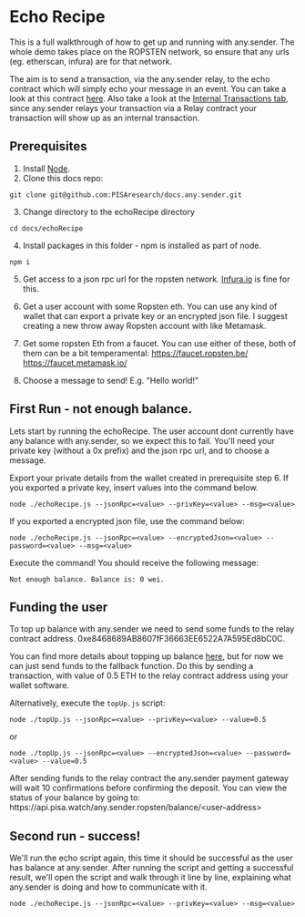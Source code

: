 # Echo Recipe

This is a full walkthrough of how to get up and running with any.sender. The whole demo takes place on the ROPSTEN network, so ensure that any urls (eg. etherscan, infura) are for that network.

The aim is to send a transaction, via the any.sender relay, to the echo contract which will simply echo your message in an event. You can take a look at this contract [here](https://ropsten.etherscan.io/address/0xFDE83bd51bddAA39F15c1Bf50E222a7AE5831D83#code). Also take a look at the [Internal Transactions tab](https://ropsten.etherscan.io/address/0xFDE83bd51bddAA39F15c1Bf50E222a7AE5831D83), since any.sender relays your transaction via a Relay contract your transaction will show up as an internal transaction.

## Prerequisites
1. Install [Node](https://nodejs.org/en/download/). 
2. Clone this docs repo:
```
git clone git@github.com:PISAresearch/docs.any.sender.git
```

3. Change directory to the echoRecipe directory
```
cd docs/echoRecipe
```

4. Install packages in this folder - npm is installed as part of node.
```
npm i
```

5. Get access to a json rpc url for the ropsten network. [Infura.io](https://infura.io/) is fine for this.

6. Get a user account with some Ropsten eth. You can use any kind of wallet that can export a private key or an encrypted json file. I suggest creating a new throw away Ropsten account with like Metamask.

7. Get some ropsten Eth from a faucet. You can use either of these, both of them can be a bit temperamental:
https://faucet.ropsten.be/
https://faucet.metamask.io/

8. Choose a message to send! E.g. "Hello world!"

## First Run - not enough balance.

Lets start by running the echoRecipe. The user account dont currently have any balance with any.sender, so we expect this to fail. You'll need your private key (without a 0x prefix) and the json rpc url, and to choose a message.

Export your private details from the wallet created in prerequisite step 6. If you exported a private key, insert values into the command below.
```
node ./echoRecipe.js --jsonRpc=<value> --privKey=<value> --msg=<value>

```

If you exported a encrypted json file, use the command below:
```
node ./echoRecipe.js --jsonRpc=<value> --encryptedJson=<value> --password=<value> --msg=<value>

```

Execute the command! You should receive the following message:
```
Not enough balance. Balance is: 0 wei.
```

## Funding the user

To top up balance with any.sender we need to send some funds to the relay contract address. 0xe8468689AB8607fF36663EE6522A7A595Ed8bC0C. 

You can find more details about topping up balance [here](../payments.md), but for now we can just send funds to the fallback function. Do this by sending a transaction, with value of 0.5 ETH to the relay contract address using your wallet software. 

Alternatively, execute the `topUp.js` script:

```
node ./topUp.js --jsonRpc=<value> --privKey=<value> --value=0.5
```
or
```
node ./topUp.js --jsonRpc=<value> --encryptedJson=<value> --password=<value> --value=0.5
```

After sending funds to the relay contract the any.sender payment gateway will wait 10 confirmations before confirming the deposit. You can view the status of your balance by going to: https<nolink>://api.pisa.watch/any.sender.ropsten/balance/\<user-address\>

## Second run - success!
We'll run the echo script again, this time it should be successful as the user has balance at any.sender. After running the script and getting a successful result, we'll open the script and walk through it line by line, explaining what any.sender is doing and how to communicate with it.

```
node ./echoRecipe.js --jsonRpc=<value> --privKey=<value> --msg=<value>
```




